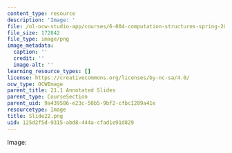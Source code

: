 ```yaml
---
content_type: resource
description: 'Image: '
file: /ol-ocw-studio-app/courses/6-004-computation-structures-spring-2017/125d2f5d9315abd8444acfad1e91d829_Slide22.png
file_size: 172842
file_type: image/png
image_metadata:
  caption: ''
  credit: ''
  image-alt: ''
learning_resource_types: []
license: https://creativecommons.org/licenses/by-nc-sa/4.0/
ocw_type: OCWImage
parent_title: 21.1 Annotated Slides
parent_type: CourseSection
parent_uid: 9a439586-e23c-50b5-9bf2-cfbc1289a41e
resourcetype: Image
title: Slide22.png
uid: 125d2f5d-9315-abd8-444a-cfad1e91d829
---
```

Image: 